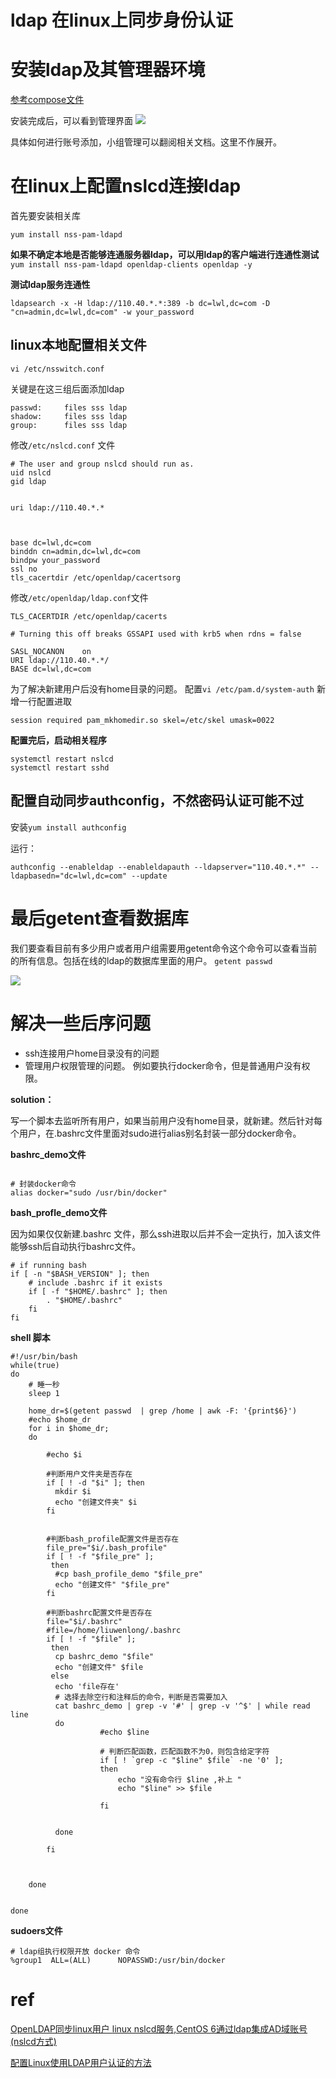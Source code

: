 # ldap 在linux上同步身份认证

# 安装ldap及其管理器环境

[参考compose文件](https://github.com/2892211452/docker_demo/tree/main/ldap_compose)

安装完成后，可以看到管理界面
![](https://raw.githubusercontent.com/2892211452/MDimg/master/image/4ecf958df4cd734532cd81636478dda9/e71cb8a5073d174827d5358999ea9024.png)


具体如何进行账号添加，小组管理可以翻阅相关文档。这里不作展开。


# 在linux上配置nslcd连接ldap
首先要安装相关库
```
yum install nss-pam-ldapd
```

**如果不确定本地是否能够连通服务器ldap，可以用ldap的客户端进行连通性测试**
`yum install nss-pam-ldapd openldap-clients openldap -y`

**测试ldap服务连通性**
```
ldapsearch -x -H ldap://110.40.*.*:389 -b dc=lwl,dc=com -D "cn=admin,dc=lwl,dc=com" -w your_password
```



## linux本地配置相关文件

`vi /etc/nsswitch.conf`

关键是在这三组后面添加ldap

```
passwd:     files sss ldap
shadow:     files sss ldap
group:      files sss ldap
```

修改`/etc/nslcd.conf` 文件

```
# The user and group nslcd should run as.
uid nslcd
gid ldap


uri ldap://110.40.*.*



base dc=lwl,dc=com
binddn cn=admin,dc=lwl,dc=com
bindpw your_password
ssl no
tls_cacertdir /etc/openldap/cacertsorg
```



修改`/etc/openldap/ldap.conf`文件

```
TLS_CACERTDIR /etc/openldap/cacerts

# Turning this off breaks GSSAPI used with krb5 when rdns = false

SASL_NOCANON    on
URI ldap://110.40.*.*/
BASE dc=lwl,dc=com
```

为了解决新建用户后没有home目录的问题。
配置`vi /etc/pam.d/system-auth`
新增一行配置进取
```
session required pam_mkhomedir.so skel=/etc/skel umask=0022
```

**配置完后，启动相关程序**
```
systemctl restart nslcd
systemctl restart sshd
```

## 配置自动同步authconfig，不然密码认证可能不过

安装`yum install authconfig`

运行：
```
authconfig --enableldap --enableldapauth --ldapserver="110.40.*.*" --ldapbasedn="dc=lwl,dc=com" --update
```



# 最后getent查看数据库

我们要查看目前有多少用户或者用户组需要用getent命令这个命令可以查看当前的所有信息。包括在线的ldap的数据库里面的用户。
`getent passwd`

![](https://raw.githubusercontent.com/2892211452/MDimg/master/image/4ecf958df4cd734532cd81636478dda9/a29cfbd148505f2eec9d915000fc3ddd.png)



# 解决一些后序问题

- ssh连接用户home目录没有的问题
- 管理用户权限管理的问题。
    例如要执行docker命令，但是普通用户没有权限。


**solution：**

写一个脚本去监听所有用户，如果当前用户没有home目录，就新建。然后针对每个用户，在.bashrc文件里面对sudo进行alias别名封装一部分docker命令。


**bashrc_demo文件**
```

# 封装docker命令
alias docker="sudo /usr/bin/docker"

```

**bash_profle_demo文件**

因为如果仅仅新建.bashrc 文件，那么ssh进取以后并不会一定执行，加入该文件能够ssh后自动执行bashrc文件。

```
# if running bash  
if [ -n "$BASH_VERSION" ]; then  
    # include .bashrc if it exists  
    if [ -f "$HOME/.bashrc" ]; then  
        . "$HOME/.bashrc"  
    fi  
fi 
```





**shell 脚本**

```shell=
#!/usr/bin/bash
while(true)
do
    # 睡一秒
    sleep 1

    home_dr=$(getent passwd  | grep /home | awk -F: '{print$6}')
    #echo $home_dr
    for i in $home_dr;
    do

        #echo $i

        #判断用户文件夹是否存在
        if [ ! -d "$i" ]; then
          mkdir $i
          echo "创建文件夹" $i
        fi


        #判断bash_profile配置文件是否存在
        file_pre="$i/.bash_profile"
        if [ ! -f "$file_pre" ];
         then
          #cp bash_profile_demo "$file_pre"
          echo "创建文件" "$file_pre"
        fi

        #判断bashrc配置文件是否存在
        file="$i/.bashrc"
        #file=/home/liuwenlong/.bashrc
        if [ ! -f "$file" ];
         then
          cp bashrc_demo "$file"
          echo "创建文件" $file
         else
          echo 'file存在'
          # 选择去除空行和注释后的命令，判断是否需要加入
          cat bashrc_demo | grep -v '#' | grep -v '^$' | while read line
          do
                    #echo $line

                    # 判断匹配函数，匹配函数不为0，则包含给定字符
                    if [ ! `grep -c "$line" $file` -ne '0' ];
                    then
                        echo "没有命令行 $line ,补上 "
                        echo "$line" >> $file

                    fi


          done

        fi
            
        

    done


done
```


**sudoers文件**
```
# ldap组执行权限开放 docker 命令
%group1  ALL=(ALL)      NOPASSWD:/usr/bin/docker
```

# ref

[OpenLDAP同步linux用户
](https://blog.csdn.net/weixin_42728895/article/details/114540168)
[linux nslcd服务,CentOS 6通过ldap集成AD域账号(nslcd方式)
](https://blog.csdn.net/weixin_42101056/article/details/116740544?spm=1001.2101.3001.6650.5&utm_medium=distribute.pc_relevant.none-task-blog-2%7Edefault%7EBlogCommendFromBaidu%7Edefault-5-116740544-blog-116740538.pc_relevant_default&depth_1-utm_source=distribute.pc_relevant.none-task-blog-2%7Edefault%7EBlogCommendFromBaidu%7Edefault-5-116740544-blog-116740538.pc_relevant_default&utm_relevant_index=10)

[配置Linux使用LDAP用户认证的方法
](https://cloud.tencent.com/developer/article/1721854?from=15425)